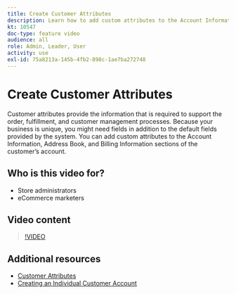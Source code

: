 ```yaml
---
title: Create Customer Attributes
description: Learn how to add custom attributes to the Account Information, Address Book, and Billing Information sections of a customer’s account.
kt: 10547
doc-type: feature video
audience: all
role: Admin, Leader, User
activity: use
exl-id: 75a8213a-145b-4fb2-898c-1ae7ba272748
---
```

# Create Customer Attributes

Customer attributes provide the information that is required to support the order, fulfillment, and customer management processes. Because your business is unique, you might need fields in addition to the default fields provided by the system. You can add custom attributes to the Account Information, Address Book, and Billing Information sections of the customer’s account. 

## Who is this video for?

- Store administrators
- eCommerce marketers

## Video content

>[!VIDEO](https://video.tv.adobe.com/v/343661?quality=12&learn=on)

## Additional resources

- [Customer Attributes](https://docs.magento.com/user-guide/stores/attributes-customer.html)
- [Creating an Individual Customer Account](https://docs.magento.com/user-guide/customers/account-create.html)
